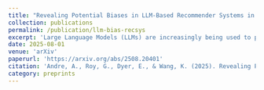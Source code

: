 ```yaml
---
title: "Revealing Potential Biases in LLM-Based Recommender Systems in the Cold Start Setting"
collection: publications
permalink: /publication/llm-bias-recsys
excerpt: 'Large Language Models (LLMs) are increasingly being used to power recommender systems, especially in cold start scenarios where traditional methods struggle with limited data. However, little is known about the potential biases these systems introduce when recommendations are generated directly from pretrained LLMs. In this work, we systematically analyze biases in LLM-based recommender systems across multiple cold start settings. We show that despite strong performance on relevance, these systems exhibit systematic demographic and content biases, which can propagate unfair outcomes. Our study highlights both risks and opportunities, providing insights into how LLM-based recommendation methods should be evaluated and deployed responsibly.'
date: 2025-08-01
venue: 'arXiv'
paperurl: 'https://arxiv.org/abs/2508.20401'
citation: 'Andre, A., Roy, G., Dyer, E., & Wang, K. (2025). Revealing Potential Biases in LLM-Based Recommender Systems in the Cold Start Setting. *arXiv:2508.20401*.'
category: preprints
---
```

